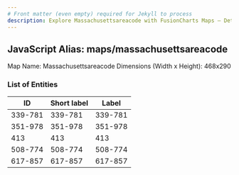 ```yaml
---
# Front matter (even empty) required for Jekyll to process
description: Explore Massachusettsareacode with FusionCharts Maps – Detailed features for seamless integration. Try now & enhance your data visualization today! 
---
```


## JavaScript Alias: maps/massachusettsareacode

Map Name: Massachusettsareacode
Dimensions (Width x Height): 468x290





### List of Entities

ID | Short label | Label
---|---|---|
339-781|339-781|339-781
351-978|351-978|351-978
413|413|413
508-774|508-774|508-774
617-857|617-857|617-857

